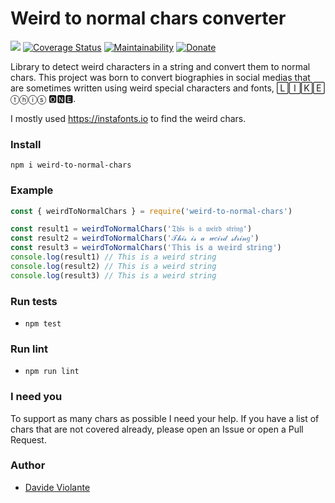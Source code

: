 # Weird to normal chars converter
[![](https://github.com/davideviolante/weird-to-normal-chars/workflows/Node.js%20CI/badge.svg)](https://github.com/DavideViolante/weird-to-normal-chars/actions?query=workflow%3A"Node.js+CI") [![Coverage Status](https://coveralls.io/repos/github/DavideViolante/weird-to-normal-chars/badge.svg?branch=master)](https://coveralls.io/github/DavideViolante/weird-to-normal-chars?branch=master) [![Maintainability](https://api.codeclimate.com/v1/badges/3ab3883e9e0d7faf561d/maintainability)](https://codeclimate.com/github/DavideViolante/weird-to-normal-chars/maintainability) [![Donate](https://img.shields.io/badge/paypal-donate-179BD7.svg)](https://www.paypal.me/dviolante)

Library to detect weird characters in a string and convert them to normal chars. This project was born to convert biographies in social medias that are sometimes written using weird special characters and fonts, 🄻🄸🄺🄴 ⓣⓗⓘⓢ 🅾🅽🅴.

I mostly used https://instafonts.io to find the weird chars.

### Install
`npm i weird-to-normal-chars`

### Example
```js
const { weirdToNormalChars } = require('weird-to-normal-chars')

const result1 = weirdToNormalChars('𝔗𝔥𝔦𝔰 𝔦𝔰 𝔞 𝔴𝔢𝔦𝔯𝔡 𝔰𝔱𝔯𝔦𝔫𝔤')
const result2 = weirdToNormalChars('𝒯𝒽𝒾𝓈 𝒾𝓈 𝒶 𝓌𝑒𝒾𝓇𝒹 𝓈𝓉𝓇𝒾𝓃𝑔')
const result3 = weirdToNormalChars('𝕋𝕙𝕚𝕤 𝕚𝕤 𝕒 𝕨𝕖𝕚𝕣𝕕 𝕤𝕥𝕣𝕚𝕟𝕘')
console.log(result1) // This is a weird string
console.log(result2) // This is a weird string
console.log(result3) // This is a weird string
```

### Run tests
- `npm test`

### Run lint
- `npm run lint`

### I need you
To support as many chars as possible I need your help. If you have a list of chars that are not covered already, please open an Issue or open a Pull Request.

### Author
- [Davide Violante](https://github.com/DavideViolante/)
